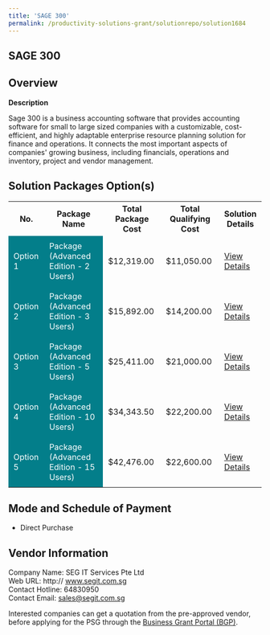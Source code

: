 ```yaml
---
title: 'SAGE 300'
permalink: /productivity-solutions-grant/solutionrepo/solution1684
---
```


## SAGE 300

## Overview

**Description**

Sage 300 is a business accounting software that provides accounting software for small to large sized companies with a customizable, cost-efficient, and highly adaptable enterprise resource planning solution for finance and operations. It connects the most important aspects of companies' growing business, including financials, operations and inventory, project and vendor management.

## Solution Packages Option(s)

<table>
<tr>
<th><b>No.</b></th>
<th><b>Package Name</b></th>
<th><b>Total Package Cost</b></th>
<th><b>Total Qualifying Cost</b></th>
<th><b>Solution Details</b></th>
</tr>
<tr>
<td style='padding: 10px; background-color: #037E8A; color: #FFFFFF;'>Option 1</td>
<td style='padding: 10px; background-color: #037E8A; color: #FFFFFF;'>Package (Advanced Edition - 2 Users)</td>
<td style='padding: 10px;'>$12,319.00</td>
<td style='padding: 10px;'>$11,050.00</td>
<td style='padding: 10px;'><a href='/images/psg/SEG_IT_Services_SAGE_300_Desensitised_Annex_3_Part1.pdf' target='_blank'>View Details</a></td>
</tr>
<tr>
<td style='padding: 10px; background-color: #037E8A; color: #FFFFFF;'>Option 2</td>
<td style='padding: 10px; background-color: #037E8A; color: #FFFFFF;'> Package (Advanced Edition - 3 Users)</td>
<td style='padding: 10px;'>$15,892.00</td>
<td style='padding: 10px;'>$14,200.00</td>
<td style='padding: 10px;'><a href='/images/psg/SEG_IT_Services_SAGE_300_Desensitised_Annex_3_Part2.pdf' target='_blank'>View Details</a></td>
</tr>
<tr>
<td style='padding: 10px; background-color: #037E8A; color: #FFFFFF;'>Option 3</td>
<td style='padding: 10px; background-color: #037E8A; color: #FFFFFF;'> Package (Advanced Edition - 5 Users)</td>
<td style='padding: 10px;'>$25,411.00</td>
<td style='padding: 10px;'>$21,000.00</td>
<td style='padding: 10px;'><a href='/images/psg/SEG_IT_Services_SAGE_300_Desensitised_Annex_3_Part3.pdf' target='_blank'>View Details</a></td>
</tr>
<tr>
<td style='padding: 10px; background-color: #037E8A; color: #FFFFFF;'>Option 4</td>
<td style='padding: 10px; background-color: #037E8A; color: #FFFFFF;'>Package (Advanced Edition - 10 Users)</td>
<td style='padding: 10px;'>$34,343.50</td>
<td style='padding: 10px;'>$22,200.00</td>
<td style='padding: 10px;'><a href='/images/psg/SEG_IT_Services_SAGE_300_Desensitised_Annex_3_Part4.pdf' target='_blank'>View Details</a></td>
</tr>
<tr>
<td style='padding: 10px; background-color: #037E8A; color: #FFFFFF;'>Option 5</td>
<td style='padding: 10px; background-color: #037E8A; color: #FFFFFF;'>Package (Advanced Edition - 15 Users)</td>
<td style='padding: 10px;'>$42,476.00</td>
<td style='padding: 10px;'>$22,600.00</td>
<td style='padding: 10px;'><a href='/images/psg/SEG_IT_Services_SAGE_300_Desensitised_Annex_3_Part5.pdf' target='_blank'>View Details</a></td>
</tr>
</table>

## Mode and Schedule of Payment

 - Direct Purchase

## Vendor Information

 Company Name: SEG IT Services Pte Ltd<br>Web URL: http:// www.segit.com.sg <br>Contact Hotline: 64830950 <br>Contact Email: sales@segit.com.sg <br>

Interested companies can get a quotation from the pre-approved vendor, before applying for the PSG through the <a href='https://www.businessgrants.gov.sg/' target='_blank' rel='noopener'>Business Grant Portal (BGP)</a>.

<script src="/jquery/resize-tables.js"></script>
